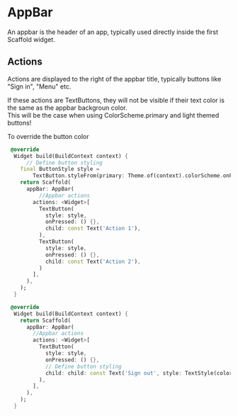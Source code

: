 # AppBar

An appbar is the header of an app, typically used directly inside the first Scaffold widget.

## Actions

Actions are displayed to the right of the appbar title, typically buttons like "Sign in", "Menu" etc.

If these actions are TextButtons, they will not be visible if their text color is the same as the appbar backgroun color.\
This will be the case when using ColorScheme.primary and light themed buttons!

To override the button color
```dart
 @override
  Widget build(BuildContext context) {
      // Define button styling
    final ButtonStyle style =
        TextButton.styleFrom(primary: Theme.of(context).colorScheme.onPrimary);
    return Scaffold(
      appBar: AppBar(
          //Appbar actions
        actions: <Widget>[
          TextButton(
            style: style,
            onPressed: () {},
            child: const Text('Action 1'),
          ),
          TextButton(
            style: style,
            onPressed: () {},
            child: const Text('Action 2'),
          )
        ],
      ),
    );
  }
```

```dart
 @override
  Widget build(BuildContext context) {
    return Scaffold(
      appBar: AppBar(
        //Appbar actions
        actions: <Widget>[
          TextButton(
            style: style,
            onPressed: () {},
            // Define button styling
            child: child: const Text('Sign out', style: TextStyle(color: Colors.white)),
          ),
        ],
      ),
    );
  }
```